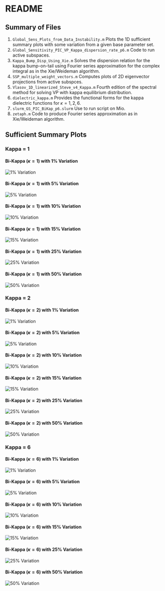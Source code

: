 # README

## Summary of Files
1. `Global_Sens_Plots_from_Data_Instability.m` Plots the 1D sufficient summary plots with some variation from a given base parameter set. 
2. `Global_Sensitivity_PIC_VP_Kappa_dispersion_rate_p6.m` Code to run active subspaces.
3. `Kappa_Bump_Disp_Using_Xie.m` Solves the dispersion relation for the kappa bump-on-tail using Fourier series approximation for the complex integral as in the Xie/Weideman algorithm.
4. `SSP_multiple_weight_vectors.m` Computes plots of 2D eigenvector projections from active subspces.
5. `Vlasov_1D_linearized_Steve_v4_Kappa.m` Fourth edition of the spectral method for solving VP with kappa equilibrium distribution.
6. `dielectric_kappa.m` Provides the functional forms for the kappa dielectric functions for $\kappa=1,2,6$.
7. `slurm_GS_PIC_BiKap_p6.slurm` Use to run script on Mio.
8. `zetaph.m` Code to produce Fourier series approximation as in Xie/Weideman algorithm.

## Sufficient Summary Plots
### Kappa = 1
#### Bi-Kappa $(\kappa=1)$ with 1% Variation
![1% Variation](Figs/kappa1/EigWVSSPfit_Dispersion_KappaBump_1_512_2.svg)
#### Bi-Kappa $(\kappa=1)$ with 5% Variation
![5% Variation](Figs/kappa1/EigWVSSPfit_Dispersion_KappaBump_5_512_2.svg)
#### Bi-Kappa $(\kappa=1)$ with 10% Variation
![10% Variation](Figs/kappa1/EigWVSSPfit_Dispersion_KappaBump_10_512_2.svg)
#### Bi-Kappa $(\kappa=1)$ with 15% Variation
![15% Variation](Figs/kappa1/EigWVSSPfit_Dispersion_KappaBump_15_512_2.svg)
#### Bi-Kappa $(\kappa=1)$ with 25% Variation
![25% Variation](Figs/kappa1/EigWVSSPfit_Dispersion_KappaBump_25_512_2.svg)
#### Bi-Kappa $(\kappa=1)$ with 50% Variation
![50% Variation](Figs/kappa1/EigWVSSPfit_Dispersion_KappaBump_50_512_2.svg)

### Kappa = 2
#### Bi-Kappa $(\kappa=2)$ with 1% Variation
![1% Variation](Figs/kappa2/EigWVSSPfit_Dispersion_KappaBump_1_512_2.svg)
#### Bi-Kappa $(\kappa=2)$ with 5% Variation
![5% Variation](Figs/kappa2/EigWVSSPfit_Dispersion_KappaBump_5_512_2.svg)
#### Bi-Kappa $(\kappa=2)$ with 10% Variation
![10% Variation](Figs/kappa2/EigWVSSPfit_Dispersion_KappaBump_10_512_2.svg)
#### Bi-Kappa $(\kappa=2)$ with 15% Variation
![15% Variation](Figs/kappa2/EigWVSSPfit_Dispersion_KappaBump_15_512_2.svg)
#### Bi-Kappa $(\kappa=2)$ with 25% Variation
![25% Variation](Figs/kappa2/EigWVSSPfit_Dispersion_KappaBump_25_512_2.svg)
#### Bi-Kappa $(\kappa=2)$ with 50% Variation
![50% Variation](Figs/kappa2/EigWVSSPfit_Dispersion_KappaBump_50_512_2.svg)

### Kappa = 6
#### Bi-Kappa $(\kappa=6)$ with 1% Variation
![1% Variation](Figs/kappa6/EigWVSSPfit_Dispersion_KappaBump_1_512_2.svg)
#### Bi-Kappa $(\kappa=6)$ with 5% Variation
![5% Variation](Figs/kappa6/EigWVSSPfit_Dispersion_KappaBump_5_512_2.svg)
#### Bi-Kappa $(\kappa=6)$ with 10% Variation
![10% Variation](Figs/kappa6/EigWVSSPfit_Dispersion_KappaBump_10_512_2.svg)
#### Bi-Kappa $(\kappa=6)$ with 15% Variation
![15% Variation](Figs/kappa6/EigWVSSPfit_Dispersion_KappaBump_15_512_2.svg)
#### Bi-Kappa $(\kappa=6)$ with 25% Variation
![25% Variation](Figs/kappa6/EigWVSSPfit_Dispersion_KappaBump_25_512_2.svg)
#### Bi-Kappa $(\kappa=6)$ with 50% Variation
![50% Variation](Figs/kappa6/EigWVSSPfit_Dispersion_KappaBump_50_512_2.svg)
